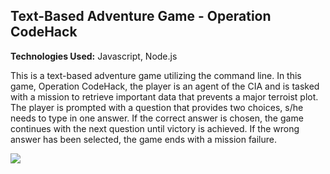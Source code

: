## Text-Based Adventure Game - Operation CodeHack

**Technologies Used:** Javascript, Node.js

This is a text-based adventure game utilizing the command line. In this game, Operation CodeHack, the player is an agent of the CIA and is tasked with a mission to retrieve important data that prevents a major terroist plot. The player is prompted with a question that provides two choices, s/he needs to type in one answer. If the correct answer is chosen, the game continues with the next question until victory is achieved. If the wrong answer has been selected, the game ends with a mission failure.



<img src="adventure_demo.gif">







